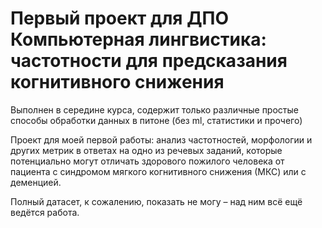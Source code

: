 # Первый проект для ДПО Компьютерная лингвистика: частотности для предсказания когнитивного снижения
Выполнен в середине курса, содержит только различные простые способы обработки данных в питоне (без ml, статистики и прочего)

Проект для моей первой работы: анализ частотностей, морфологии и других метрик в ответах на одно из речевых заданий, которые потенциально могут отличать здорового пожилого человека от пациента с синдромом мягкого когнитивного снижения (МКС) или с деменцией. 

Полный датасет, к сожалению, показать не могу – над ним всё ещё ведётся работа.
